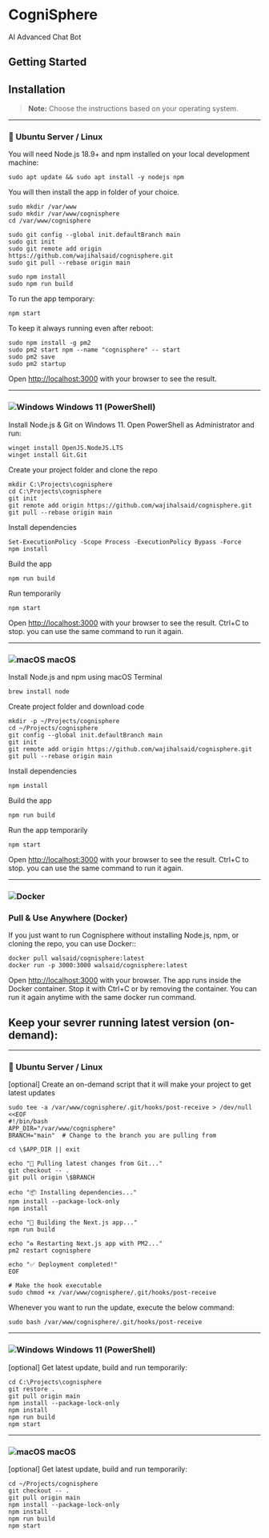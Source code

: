 # CogniSphere
 AI Advanced Chat Bot

## Getting Started

 
## Installation

> **Note:** Choose the instructions based on your operating system.

---

### 🐧 Ubuntu Server / Linux

You will need Node.js 18.9+ and npm installed on your local development machine:

```shell
sudo apt update && sudo apt install -y nodejs npm
```


You will then install the app in folder of your choice.

```shell
sudo mkdir /var/www
sudo mkdir /var/www/cognisphere
cd /var/www/cognisphere

sudo git config --global init.defaultBranch main
sudo git init
sudo git remote add origin https://github.com/wajihalsaid/cognisphere.git
sudo git pull --rebase origin main

sudo npm install
sudo npm run build
```

To run the app temporary:
```shell
npm start
```


To keep it always running even after reboot:

```shell
sudo npm install -g pm2
sudo pm2 start npm --name "cognisphere" -- start
sudo pm2 save
sudo pm2 startup
```

Open [http://localhost:3000](http://localhost:3000) with your browser to see the result.

---

### ![Windows](https://upload.wikimedia.org/wikipedia/commons/5/5f/Windows_logo_-_2012.svg) Windows 11 (PowerShell)

Install Node.js & Git on Windows 11. Open PowerShell as Administrator and run:
```shell
winget install OpenJS.NodeJS.LTS
winget install Git.Git
```

Create your project folder and clone the repo
```shell
mkdir C:\Projects\cognisphere
cd C:\Projects\cognisphere
git init
git remote add origin https://github.com/wajihalsaid/cognisphere.git
git pull --rebase origin main
```

Install dependencies
```shell
Set-ExecutionPolicy -Scope Process -ExecutionPolicy Bypass -Force
npm install
```

Build the app
```shell
npm run build
```

Run temporarily
```shell
npm start
```
Open [http://localhost:3000](http://localhost:3000) with your browser to see the result.
Ctrl+C to stop.
you can use the same command to run it again.


---

### ![macOS](https://upload.wikimedia.org/wikipedia/commons/3/30/MacOS_logo.svg) macOS

Install Node.js and npm using macOS Terminal
```shell
brew install node
```

Create project folder and download code
```shell
mkdir -p ~/Projects/cognisphere
cd ~/Projects/cognisphere
git config --global init.defaultBranch main
git init
git remote add origin https://github.com/wajihalsaid/cognisphere.git
git pull --rebase origin main
```

Install dependencies
```shell
npm install
```

Build the app
```shell
npm run build
```

Run the app temporarily
```shell
npm start
```
Open [http://localhost:3000](http://localhost:3000) with your browser to see the result.
Ctrl+C to stop.
you can use the same command to run it again.


---

### ![Docker](https://upload.wikimedia.org/wikipedia/commons/4/4e/Docker_%28container_engine%29_logo.svg) 
### Pull & Use Anywhere (Docker)

If you just want to run Cognisphere without installing Node.js, npm, or cloning the repo, you can use Docker::
```shell
docker pull walsaid/cognisphere:latest
docker run -p 3000:3000 walsaid/cognisphere:latest
```
Open [http://localhost:3000](http://localhost:3000) with your browser.
The app runs inside the Docker container. Stop it with Ctrl+C or by removing the container.
You can run it again anytime with the same docker run command.

## Keep your sevrer running latest version (on-demand):

---

### 🐧 Ubuntu Server / Linux

[optional] Create an on-demand script that it will make your project to get latest updates

```shell
sudo tee -a /var/www/cognisphere/.git/hooks/post-receive > /dev/null <<EOF
#!/bin/bash
APP_DIR="/var/www/cognisphere"
BRANCH="main"  # Change to the branch you are pulling from

cd \$APP_DIR || exit

echo "🚀 Pulling latest changes from Git..."
git checkout -- .
git pull origin \$BRANCH

echo "📦 Installing dependencies..."
npm install --package-lock-only
npm install

echo "🔨 Building the Next.js app..."
npm run build

echo "♻️ Restarting Next.js app with PM2..."
pm2 restart cognisphere

echo "✅ Deployment completed!"
EOF

# Make the hook executable
sudo chmod +x /var/www/cognisphere/.git/hooks/post-receive
```


Whenever you want to run the update, execute the below command:


```shell
sudo bash /var/www/cognisphere/.git/hooks/post-receive 
```

---

### ![Windows](https://upload.wikimedia.org/wikipedia/commons/5/5f/Windows_logo_-_2012.svg) Windows 11 (PowerShell)

[optional] Get latest update, build and run temporarily:
```shell
cd C:\Projects\cognisphere
git restore .
git pull origin main
npm install --package-lock-only
npm install
npm run build
npm start
```


---

### ![macOS](https://upload.wikimedia.org/wikipedia/commons/3/30/MacOS_logo.svg) macOS

[optional] Get latest update, build and run temporarily:
```shell
cd ~/Projects/cognisphere
git checkout -- .
git pull origin main
npm install --package-lock-only
npm install
npm run build
npm start
```